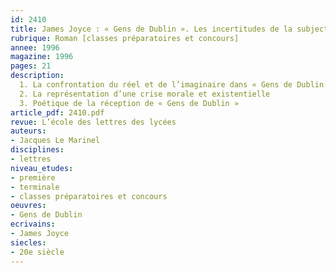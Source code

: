```yaml
---
id: 2410
title: James Joyce : « Gens de Dublin ». Les incertitudes de la subjectivité 
rubrique: Roman [classes préparatoires et concours]
annee: 1996
magazine: 1996
pages: 21
description: 
  1. La confrontation du réel et de l’imaginaire dans « Gens de Dublin », de James Joyce
  2. La représentation d’une crise morale et existentielle
  3. Poétique de la réception de « Gens de Dublin »
article_pdf: 2410.pdf
revue: L’école des lettres des lycées
auteurs:
- Jacques Le Marinel
disciplines:
- lettres
niveau_etudes:
- première
- terminale
- classes préparatoires et concours
oeuvres:
- Gens de Dublin
ecrivains:
- James Joyce
siecles:
- 20e siècle
---
```

